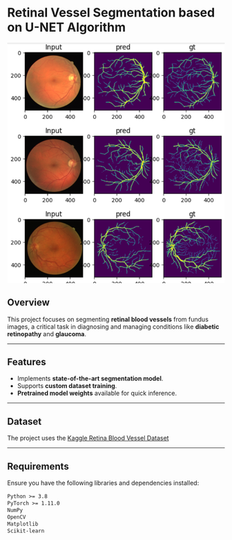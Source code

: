 # Retinal Vessel Segmentation based on U-NET Algorithm
![](images/Results.png)


## **Overview**
This project focuses on segmenting **retinal blood vessels** from fundus images, a critical task in diagnosing and managing conditions like **diabetic retinopathy** and **glaucoma**.

---

## **Features**
- Implements **state-of-the-art segmentation model**.
- Supports **custom dataset training**.
- **Pretrained model weights** available for quick inference.

---

## **Dataset**
The project uses the [Kaggle Retina Blood Vessel Dataset](https://www.kaggle.com/datasets/abdallahwagih/retina-blood-vessel)

---

## **Requirements**
Ensure you have the following libraries and dependencies installed:

```plaintext
Python >= 3.8
PyTorch >= 1.11.0
NumPy
OpenCV
Matplotlib
Scikit-learn



